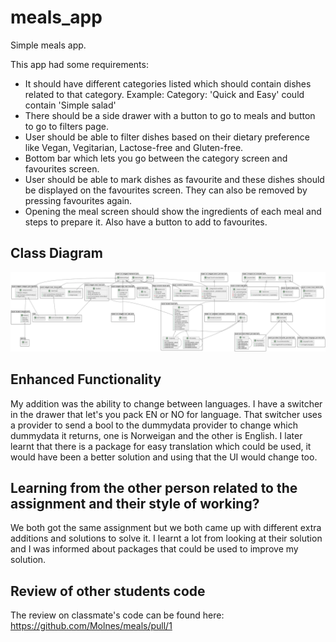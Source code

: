 # meals_app

Simple meals app.

This app had some requirements:

- It should have different categories listed which should contain dishes related to that category. Example: Category: 'Quick and Easy' could contain 'Simple salad'
- There should be a side drawer with a button to go to meals and button to go to filters page.
- User should be able to filter dishes based on their dietary preference like Vegan, Vegitarian, Lactose-free and Gluten-free.
- Bottom bar which lets you go between the category screen and favourites screen.
- User should be able to mark dishes as favourite and these dishes should be displayed on the favourites screen. They can also be removed by pressing favourites again.
- Opening the meal screen should show the ingredients of each meal and steps to prepare it. Also have a button to add to favourites.


## Class Diagram

![Class diagram](https://raw.githubusercontent.com/Kim3n/meals-app/main/classdiagram.png)

## Enhanced Functionality

My addition was the ability to change between languages.
I have a switcher in the drawer that let's you pack EN or NO for language.
That switcher uses a provider to send a bool to the dummydata provider to change which dummydata it returns, one is Norweigan and the other is English.
I later learnt that there is a package for easy translation which could be used, it would have been a better solution and using that the UI would change too.

## Learning from the other person related to the assignment and their style of working?

We both got the same assignment but we both came up with different extra additions and solutions to solve it.
I learnt a lot from looking at their solution and I was informed about packages that could be used to improve my solution.

## Review of other students code

The review on classmate's code can be found here: https://github.com/Molnes/meals/pull/1
